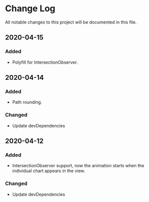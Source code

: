 # Change Log
All notable changes to this project will be documented in this file.

## 2020-04-15
### Added
- Polyfill for IntersectionObserver.

## 2020-04-14
### Added
- Path rounding.

### Changed
- Update devDependencies

## 2020-04-12
### Added
- IntersectionObserver support, now the animation starts when the individual chart appears in the view.

### Changed
- Update devDependencies
